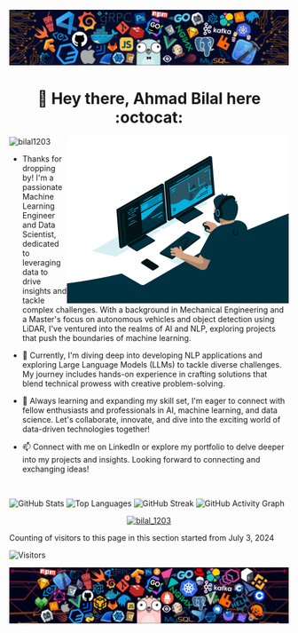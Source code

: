 [![MasterHead](assets/languages2.png)](https://bilal1203.github.io)
<h1 align="center">👋 Hey there, Ahmad Bilal here :octocat:</h1>

<img align="right" alt="Coding" widht="400" height="300" src="assets/data-scientist.gif" />

<p align="left"> 
  <img src="https://komarev.com/ghpvc/?username=bilal1203&label=Profile%20Views&color=295564&style=flat&abbreviated=true" alt="bilal1203" /> 
</p>

- Thanks for dropping by! I'm a passionate Machine Learning Engineer and Data Scientist, dedicated to leveraging data to drive insights and tackle complex challenges. With a background in Mechanical Engineering and a Master's focus on autonomous vehicles and object detection using LiDAR, I've ventured into the realms of AI and NLP, exploring projects that push the boundaries of machine learning.

- 🔭 Currently, I'm diving deep into developing NLP applications and exploring Large Language Models (LLMs) to tackle diverse challenges. My journey includes hands-on experience in crafting solutions that blend technical prowess with creative problem-solving.

- 🌱 Always learning and expanding my skill set, I'm eager to connect with fellow enthusiasts and professionals in AI, machine learning, and data science. Let's collaborate, innovate, and dive into the exciting world of data-driven technologies together!

- 📫 Connect with me on LinkedIn or explore my portfolio to delve deeper into my projects and insights. Looking forward to connecting and exchanging ideas!

<br>

![GitHub Stats](https://github-readme-stats.vercel.app/api?username=bilal1203&show_icons=true&theme=react&bg_color=003140)
![Top Languages](https://github-readme-stats.vercel.app/api/top-langs/?username=bilal1203&theme=react&bg_color=003140)
![GitHub Streak](https://github-readme-streak-stats.herokuapp.com/?user=bilal1203&theme=react&background=003140&fire=ec9528&ring=ec9528&stroke=ec9528)
![GitHub Activity Graph](https://github-readme-activity-graph.vercel.app/graph?username=bilal1203&theme=react&bg_color=003140)

<p align="center"> <a href="https://github.com/ryo-ma/github-profile-trophy"><img src="https://github-profile-trophy.vercel.app/?username=bilal1203&theme=algolia&no-frame=true&margin-h=15&margin-w=15&column=8" alt="bilal_1203" /></a> </p>

Counting of visitors to this page in this section started from July 3, 2024

<img src="https://count.getloli.com/get/@bilal1203.github.readme?theme=moebooru" alt="Visitors" />

[![MasterHead](assets/languages.png)](https://bilal1203.github.io)
